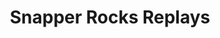 ---
layout: child_layout/surfcams
title: Snapper Rocks Replays
permalink: /surfcams/snapper-rocks/replays/
user_type: public
theme: theme-public
---